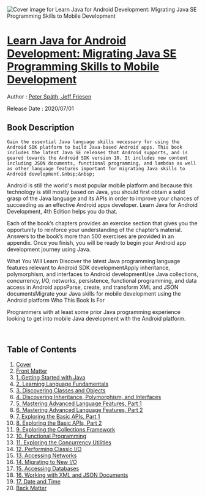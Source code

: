 ![Cover image for Learn Java for Android Development: Migrating Java SE Programming Skills to Mobile Development](https://imgdetail.ebookreading.net/cover/cover/20200920/EB9781484259436.jpg)

[Learn Java for Android Development: Migrating Java SE Programming Skills to Mobile Development](https://ebookreading.net/view/book/Learn+Java+for+Android+Development%3A+Migrating+Java+SE+Programming+Skills+to+Mobile+Development-EB9781484259436_1.html "Learn Java for Android Development: Migrating Java SE Programming Skills to Mobile Development")
====================================================================================================================

Author : [Peter Späth](https://ebookreading.net/search/author/Peter+Sp%C3%A4th),[ 
            Jeff Friesen](https://ebookreading.net/search/author/+%0D%0A++++++++++++Jeff+Friesen)

Release Date : 2020/07/01

Book Description
-----------------


    
    Gain the essential Java language skills necessary for using the Android SDK platform to build Java-based Android apps. This book includes the latest Java SE releases that Android supports, and is geared towards the Android SDK version 10. It includes new content including JSON documents, functional programming, and lambdas as well as other language features important for migrating Java skills to Android development.&nbsp;&nbsp;
Android is still the world's most popular mobile platform and because this technology is still mostly based on Java, you should first obtain a solid grasp of the Java language and its APIs in order to improve your chances of succeeding as an effective Android apps developer. Learn Java for Android Development, 4th Edition helps you do that.&nbsp;


Each of the book’s chapters provides an exercise section that gives you the opportunity to reinforce your understanding of the chapter’s material. Answers to the book’s more than 500 exercises are provided in an appendix. Once you finish, you will be ready to begin your Android app development journey using Java.&nbsp;

What You Will Learn
Discover the latest Java programming language features relevant to      Android SDK developmentApply inheritance, polymorphism, and interfaces to Android      developmentUse Java collections, concurrency, I/O, networks, persistence, functional programming, and data      access in Android appsParse, create, and transform XML and JSON documentsMigrate your Java skills for mobile development using the Android      platform Who This Book Is For&nbsp;


Programmers with at least some prior Java programming experience looking to get into mobile Java development with the Android platform.

&nbsp;

  
  

Table of Contents
-----------------

1. [Cover](https://ebookreading.net/view/book/Learn+Java+for+Android+Development%3A+Migrating+Java+SE+Programming+Skills+to+Mobile+Development-EB9781484259436_1.html)
1. [Front Matter](https://ebookreading.net/view/book/Learn+Java+for+Android+Development%3A+Migrating+Java+SE+Programming+Skills+to+Mobile+Development-EB9781484259436_2.html)
1. [1.&nbsp;Getting Started with Java](https://ebookreading.net/view/book/Learn+Java+for+Android+Development%3A+Migrating+Java+SE+Programming+Skills+to+Mobile+Development-EB9781484259436_3.html)
1. [2.&nbsp;Learning Language Fundamentals](https://ebookreading.net/view/book/Learn+Java+for+Android+Development%3A+Migrating+Java+SE+Programming+Skills+to+Mobile+Development-EB9781484259436_4.html)
1. [3.&nbsp;Discovering Classes and Objects](https://ebookreading.net/view/book/Learn+Java+for+Android+Development%3A+Migrating+Java+SE+Programming+Skills+to+Mobile+Development-EB9781484259436_5.html)
1. [4.&nbsp;Discovering Inheritance, Polymorphism, and Interfaces](https://ebookreading.net/view/book/Learn+Java+for+Android+Development%3A+Migrating+Java+SE+Programming+Skills+to+Mobile+Development-EB9781484259436_6.html)
1. [5.&nbsp;Mastering Advanced Language Features, Part 1](https://ebookreading.net/view/book/Learn+Java+for+Android+Development%3A+Migrating+Java+SE+Programming+Skills+to+Mobile+Development-EB9781484259436_7.html)
1. [6.&nbsp;Mastering Advanced Language Features, Part 2](https://ebookreading.net/view/book/Learn+Java+for+Android+Development%3A+Migrating+Java+SE+Programming+Skills+to+Mobile+Development-EB9781484259436_8.html)
1. [7.&nbsp;Exploring the Basic APIs, Part 1](https://ebookreading.net/view/book/Learn+Java+for+Android+Development%3A+Migrating+Java+SE+Programming+Skills+to+Mobile+Development-EB9781484259436_9.html)
1. [8.&nbsp;Exploring the Basic APIs, Part 2](https://ebookreading.net/view/book/Learn+Java+for+Android+Development%3A+Migrating+Java+SE+Programming+Skills+to+Mobile+Development-EB9781484259436_10.html)
1. [9.&nbsp;Exploring the Collections Framework](https://ebookreading.net/view/book/Learn+Java+for+Android+Development%3A+Migrating+Java+SE+Programming+Skills+to+Mobile+Development-EB9781484259436_11.html)
1. [10.&nbsp;Functional Programming](https://ebookreading.net/view/book/Learn+Java+for+Android+Development%3A+Migrating+Java+SE+Programming+Skills+to+Mobile+Development-EB9781484259436_12.html)
1. [11.&nbsp;Exploring the Concurrency Utilities](https://ebookreading.net/view/book/Learn+Java+for+Android+Development%3A+Migrating+Java+SE+Programming+Skills+to+Mobile+Development-EB9781484259436_13.html)
1. [12.&nbsp;Performing Classic I/O](https://ebookreading.net/view/book/Learn+Java+for+Android+Development%3A+Migrating+Java+SE+Programming+Skills+to+Mobile+Development-EB9781484259436_14.html)
1. [13.&nbsp;Accessing Networks](https://ebookreading.net/view/book/Learn+Java+for+Android+Development%3A+Migrating+Java+SE+Programming+Skills+to+Mobile+Development-EB9781484259436_15.html)
1. [14.&nbsp;Migrating to New I/O](https://ebookreading.net/view/book/Learn+Java+for+Android+Development%3A+Migrating+Java+SE+Programming+Skills+to+Mobile+Development-EB9781484259436_16.html)
1. [15.&nbsp;Accessing Databases](https://ebookreading.net/view/book/Learn+Java+for+Android+Development%3A+Migrating+Java+SE+Programming+Skills+to+Mobile+Development-EB9781484259436_17.html)
1. [16.&nbsp;Working with XML and JSON Documents](https://ebookreading.net/view/book/Learn+Java+for+Android+Development%3A+Migrating+Java+SE+Programming+Skills+to+Mobile+Development-EB9781484259436_18.html)
1. [17.&nbsp;Date and Time](https://ebookreading.net/view/book/Learn+Java+for+Android+Development%3A+Migrating+Java+SE+Programming+Skills+to+Mobile+Development-EB9781484259436_19.html)
1. [Back Matter](https://ebookreading.net/view/book/Learn+Java+for+Android+Development%3A+Migrating+Java+SE+Programming+Skills+to+Mobile+Development-EB9781484259436_20.html)
